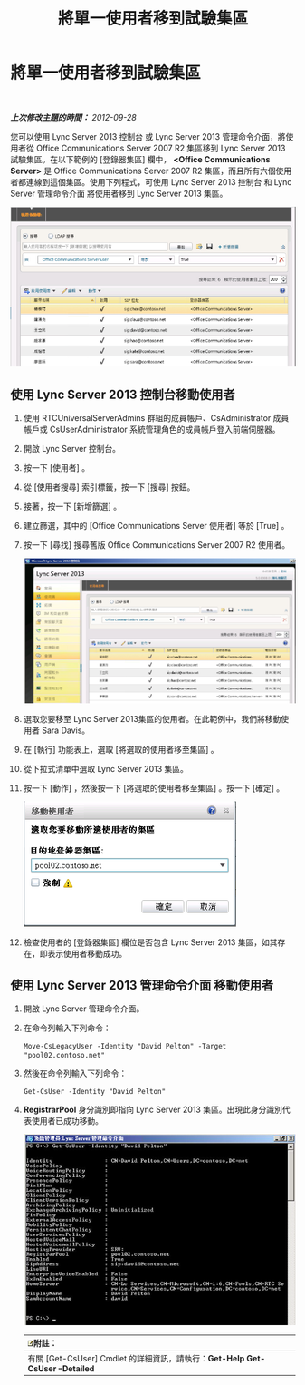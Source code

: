 ﻿---
title: 將單一使用者移到試驗集區
TOCTitle: 將單一使用者移到試驗集區
ms:assetid: 80d5b365-f153-4c61-a148-f9e18ce6e027
ms:mtpsurl: https://technet.microsoft.com/zh-tw/library/JJ688109(v=OCS.15)
ms:contentKeyID: 49890142
ms.date: 08/10/2015
mtps_version: v=OCS.15
ms.translationtype: HT
---

# 將單一使用者移到試驗集區

 

_**上次修改主題的時間：** 2012-09-28_

您可以使用 Lync Server 2013 控制台 或 Lync Server 2013 管理命令介面，將使用者從 Office Communications Server 2007 R2 集區移到 Lync Server 2013 試驗集區。在以下範例的 \[登錄器集區\] 欄中， **\<Office Communications Server\>** 是 Office Communications Server 2007 R2 集區，而且所有六個使用者都連線到這個集區。使用下列程式，可使用 Lync Server 2013 控制台 和 Lync Server 管理命令介面 將使用者移到 Lync Server 2013 集區。

![在 Lync Server 控制台中搜尋 OCS 使用者](images/JJ688109.d2008fd6-868b-4f26-84cf-57bb69e073d3(OCS.15).jpg "在 Lync Server 控制台中搜尋 OCS 使用者")

## 使用 Lync Server 2013 控制台移動使用者

1.  使用 RTCUniversalServerAdmins 群組的成員帳戶、CsAdministrator 成員帳戶或 CsUserAdministrator 系統管理角色的成員帳戶登入前端伺服器。

2.  開啟 Lync Server 控制台。

3.  按一下 \[使用者\] 。

4.  從 \[使用者搜尋\] 索引標籤，按一下 \[搜尋\] 按鈕。

5.  接著，按一下 \[新增篩選\] 。

6.  建立篩選，其中的 \[Office Communications Server 使用者\] 等於 \[True\] 。

7.  按一下 \[尋找\] 搜尋舊版 Office Communications Server 2007 R2 使用者。
    
    ![在 Lync Server 控制台中搜尋 OCS 使用者](images/JJ688109.09528349-7915-41e1-91b4-6ab5c12b1b38(OCS.15).jpg "在 Lync Server 控制台中搜尋 OCS 使用者")  

8.  選取您要移至 Lync Server 2013集區的使用者。在此範例中，我們將移動使用者 Sara Davis。

9.  在 \[執行\] 功能表上，選取 \[將選取的使用者移至集區\] 。

10. 從下拉式清單中選取 Lync Server 2013 集區。

11. 按一下 \[動作\] ，然後按一下 \[將選取的使用者移至集區\] 。按一下 \[確定\] 。
    
    ![在 \[移動使用者\] 對話方塊中設定目的地集區](images/JJ205401.8a375003-dc00-4541-b578-4d88f2010601(OCS.15).png "在 [移動使用者] 對話方塊中設定目的地集區")  

12. 檢查使用者的 \[登錄器集區\] 欄位是否包含 Lync Server 2013 集區，如其存在，即表示使用者移動成功。

## 使用 Lync Server 2013 管理命令介面 移動使用者

1.  開啟 Lync Server 管理命令介面。

2.  在命令列輸入下列命令：
    
        Move-CsLegacyUser -Identity "David Pelton" -Target "pool02.contoso.net"

3.  然後在命令列輸入下列命令：
    
        Get-CsUser -Identity "David Pelton"

4.  **RegistrarPool** 身分識別即指向 Lync Server 2013 集區。出現此身分識別代表使用者已成功移動。
    
    ![具有 Identity 篩選器之 Get-CsUser Cmdlet 的輸出](images/JJ205401.bc5d4672-8068-4475-b882-dbd305c801a9(OCS.15).jpg "具有 Identity 篩選器之 Get-CsUser Cmdlet 的輸出")  
    
    <table>
    <thead>
    <tr class="header">
    <th><img src="images/Gg398811.note(OCS.15).gif" title="note" alt="note" />附註：</th>
    </tr>
    </thead>
    <tbody>
    <tr class="odd">
    <td>有關 [Get-CsUser] Cmdlet 的詳細資訊，請執行：<strong>Get-Help Get-CsUser –Detailed</strong></td>
    </tr>
    </tbody>
    </table>

